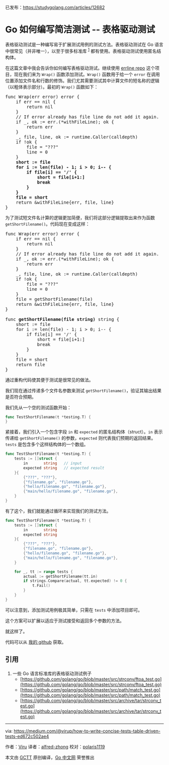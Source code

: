 已发布：https://studygolang.com/articles/12682

# Go 如何编写简洁测试 -- 表格驱动测试

表格驱动测试是一种编写易于扩展测试用例的测试方法。表格驱动测试在 Go 语言中很常见（并非唯一），以至于很多标准库 <sup>[1](#reference)</sup> 都有使用。表格驱动测试使用匿名结构体。

在这篇文章中我会告诉你如何编写表格驱动测试。继续使用 [errline repo](https://github.com/virup/errline) 这个项目，现在我们来为 `Wrap()` 函数添加测试。`Wrap()` 函数用于给一个 `error` 在调用位置添加文件名和行数的修饰。我们尤其需要测试其中计算文件的短名称的逻辑（以粗体表示部分）。最初的 `Wrap()` 函数如下：

<pre>
func Wrap(err error) error {
    if err == nil {
        return nil
    }
    // If error already has file line do not add it again.
    if _, ok := err.(*withFileLine); ok {
        return err
    }
    _, file, line, ok := runtime.Caller(calldepth)
    if !ok {
        file = "???"
        line = 0
    }
    <b>short := file
    for i := len(file) - 1; i > 0; i-- {
        if file[i] == '/' {
            short = file[i+1:]
            break
        }
    }
    file = short</b>
    return &withFileLine{err, file, line}
}
</pre>

为了测试短文件名计算的逻辑更加简便，我们将这部分逻辑提取出来作为函数 `getShortFilename()`。代码现在变成这样：

<pre>
func Wrap(err error) error {
    if err == nil {
        return nil
    }
    // If error already has file line do not add it again.
    if _, ok := err.(*withFileLine); ok {
        return err
    }
    _, file, line, ok := runtime.Caller(calldepth)
    if !ok {
        file = "???"
        line = 0
    }
    file = getShortFilename(file)
    return &withFileLine{err, file, line}
}

func <b>getShortFilename(file string)</b> string {
    short := file
    for i := len(file) - 1; i > 0; i-- {
        if file[i] == '/' {
            short = file[i+1:]
            break
        }
    }
    file = short
    return file
}
</pre>

通过重构代码使其便于测试是很常见的做法。

我们现在通过传递多个文件名参数来测试 `getShortFilename()`，验证其输出结果是否符合预期。

我们先从一个空的测试函数开始：

```go
func TestShortFilename(t *testing.T) {
}
```

紧接着，我们引入一个包含字段 `in` 和 `expected` 的匿名结构体（struct）。`in` 表示传递给 `getShortFilename()` 的参数，`expected` 则代表我们预期的返回结果。`tests` 是包含多个这样结构体的一个数组。

```go
func TestShortFilename(t *testing.T) {
    tests := []struct {
        in       string   // input
        expected string   // expected result
    }{
        {"???", "???"},
        {"filename.go", "filename.go"},
        {"hello/filename.go", "filename.go"},
        {"main/hello/filename.go", "filename.go"},
    }
}
```

有了这个，我们就能通过循环来实现我们的测试方法。

```go
func TestShortFilename(t *testing.T) {
    tests := []struct {
        in       string
        expected string
    }{
        {"???", "???"},
        {"filename.go", "filename.go"},
        {"hello/filename.go", "filename.go"},
        {"main/hello/filename.go", "filename.go"},
    }

    for _, tt := range tests {
        actual := getShortFilename(tt.in)
        if strings.Compare(actual, tt.expected) != 0 {
            t.Fail()
        }
    }
}
```

可以注意到，添加测试用例极其简单，只需在 `tests` 中添加项目即可。

这个方案可以扩展以适应于测试接受和返回多个参数的方法。

就这样了。

代码可以从 [我的 github](https://github.com/virup/errline/tree/master) 获取。

## <p id="reference"> 引用 </p>

1. 一些 Go 语言标准库的表格驱动测试例子
    * [https://github.com/golang/go/blob/master/src/strconv/ftoa_test.go](https://github.com/golang/go/blob/master/src/strconv/ftoa_test.go)
    * [https://github.com/golang/go/blob/master/src/path/match_test.go](https://github.com/golang/go/blob/master/src/path/match_test.go)
    * [https://github.com/golang/go/blob/master/src/archive/tar/strconv_test.go](https://github.com/golang/go/blob/master/src/archive/tar/strconv_test.go)

---

via: https://medium.com/@virup/how-to-write-concise-tests-table-driven-tests-ed672c502ae4

作者：[Viru](https://medium.com/@virup)
译者：[alfred-zhong](https://github.com/alfred-zhong)
校对：[polaris1119](https://github.com/polaris1119)

本文由 [GCTT](https://github.com/studygolang/GCTT) 原创编译，[Go 中文网](https://studygolang.com/) 荣誉推出
